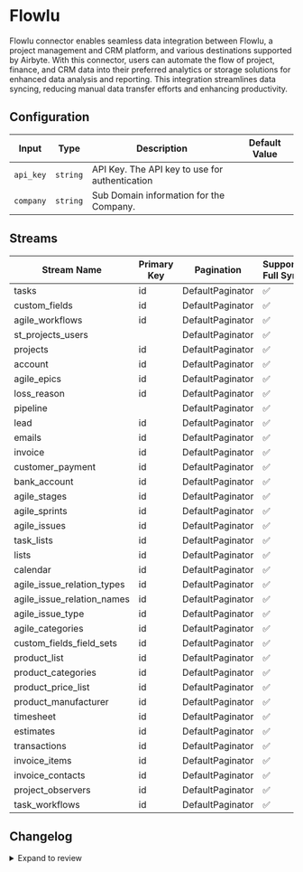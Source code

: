 # Flowlu
Flowlu connector enables seamless data integration between Flowlu, a project management and CRM platform, and various destinations supported by Airbyte. With this connector, users can automate the flow of project, finance, and CRM data into their preferred analytics or storage solutions for enhanced data analysis and reporting. This integration streamlines data syncing, reducing manual data transfer efforts and enhancing productivity.

## Configuration

| Input | Type | Description | Default Value |
|-------|------|-------------|---------------|
| `api_key` | `string` | API Key. The API key to use for authentication |  |
| `company` | `string` | Sub Domain information for the Company.  |  |

## Streams
| Stream Name | Primary Key | Pagination | Supports Full Sync | Supports Incremental |
|-------------|-------------|------------|---------------------|----------------------|
| tasks | id | DefaultPaginator | ✅ |  ❌  |
| custom_fields | id | DefaultPaginator | ✅ |  ❌  |
| agile_workflows | id | DefaultPaginator | ✅ |  ❌  |
| st_projects_users |  | DefaultPaginator | ✅ |  ❌  |
| projects | id | DefaultPaginator | ✅ |  ❌  |
| account | id | DefaultPaginator | ✅ |  ❌  |
| agile_epics | id | DefaultPaginator | ✅ |  ❌  |
| loss_reason | id | DefaultPaginator | ✅ |  ❌  |
| pipeline |  | DefaultPaginator | ✅ |  ❌  |
| lead | id | DefaultPaginator | ✅ |  ❌  |
| emails | id | DefaultPaginator | ✅ |  ❌  |
| invoice | id | DefaultPaginator | ✅ |  ❌  |
| customer_payment | id | DefaultPaginator | ✅ |  ❌  |
| bank_account | id | DefaultPaginator | ✅ |  ❌  |
| agile_stages | id | DefaultPaginator | ✅ |  ❌  |
| agile_sprints | id | DefaultPaginator | ✅ |  ❌  |
| agile_issues | id | DefaultPaginator | ✅ |  ❌  |
| task_lists | id | DefaultPaginator | ✅ |  ❌  |
| lists | id | DefaultPaginator | ✅ |  ❌  |
| calendar | id | DefaultPaginator | ✅ |  ❌  |
| agile_issue_relation_types | id | DefaultPaginator | ✅ |  ❌  |
| agile_issue_relation_names | id | DefaultPaginator | ✅ |  ❌  |
| agile_issue_type | id | DefaultPaginator | ✅ |  ❌  |
| agile_categories | id | DefaultPaginator | ✅ |  ❌  |
| custom_fields_field_sets | id | DefaultPaginator | ✅ |  ❌  |
| product_list | id | DefaultPaginator | ✅ |  ❌  |
| product_categories | id | DefaultPaginator | ✅ |  ❌  |
| product_price_list | id | DefaultPaginator | ✅ |  ❌  |
| product_manufacturer | id | DefaultPaginator | ✅ |  ❌  |
| timesheet | id | DefaultPaginator | ✅ |  ❌  |
| estimates | id | DefaultPaginator | ✅ |  ❌  |
| transactions | id | DefaultPaginator | ✅ |  ❌  |
| invoice_items | id | DefaultPaginator | ✅ |  ❌  |
| invoice_contacts | id | DefaultPaginator | ✅ |  ❌  |
| project_observers | id | DefaultPaginator | ✅ |  ❌  |
| task_workflows | id | DefaultPaginator | ✅ |  ❌  |

## Changelog

<details>
  <summary>Expand to review</summary>

| Version          | Date              | Pull Request | Subject        |
|------------------|-------------------|--------------|----------------|
| 0.0.36 | 2025-10-07 | [67303](https://github.com/airbytehq/airbyte/pull/67303) | Update dependencies |
| 0.0.35 | 2025-09-30 | [66780](https://github.com/airbytehq/airbyte/pull/66780) | Update dependencies |
| 0.0.34 | 2025-09-24 | [66428](https://github.com/airbytehq/airbyte/pull/66428) | Update dependencies |
| 0.0.33 | 2025-09-09 | [65862](https://github.com/airbytehq/airbyte/pull/65862) | Update dependencies |
| 0.0.32 | 2025-08-23 | [65268](https://github.com/airbytehq/airbyte/pull/65268) | Update dependencies |
| 0.0.31 | 2025-08-09 | [64675](https://github.com/airbytehq/airbyte/pull/64675) | Update dependencies |
| 0.0.30 | 2025-08-02 | [64384](https://github.com/airbytehq/airbyte/pull/64384) | Update dependencies |
| 0.0.29 | 2025-07-26 | [64026](https://github.com/airbytehq/airbyte/pull/64026) | Update dependencies |
| 0.0.28 | 2025-07-19 | [63568](https://github.com/airbytehq/airbyte/pull/63568) | Update dependencies |
| 0.0.27 | 2025-07-12 | [62989](https://github.com/airbytehq/airbyte/pull/62989) | Update dependencies |
| 0.0.26 | 2025-07-05 | [62810](https://github.com/airbytehq/airbyte/pull/62810) | Update dependencies |
| 0.0.25 | 2025-06-28 | [62303](https://github.com/airbytehq/airbyte/pull/62303) | Update dependencies |
| 0.0.24 | 2025-06-22 | [61998](https://github.com/airbytehq/airbyte/pull/61998) | Update dependencies |
| 0.0.23 | 2025-06-14 | [61177](https://github.com/airbytehq/airbyte/pull/61177) | Update dependencies |
| 0.0.22 | 2025-05-24 | [60428](https://github.com/airbytehq/airbyte/pull/60428) | Update dependencies |
| 0.0.21 | 2025-05-10 | [59946](https://github.com/airbytehq/airbyte/pull/59946) | Update dependencies |
| 0.0.20 | 2025-05-03 | [59451](https://github.com/airbytehq/airbyte/pull/59451) | Update dependencies |
| 0.0.19 | 2025-04-26 | [58912](https://github.com/airbytehq/airbyte/pull/58912) | Update dependencies |
| 0.0.18 | 2025-04-19 | [58338](https://github.com/airbytehq/airbyte/pull/58338) | Update dependencies |
| 0.0.17 | 2025-04-12 | [57779](https://github.com/airbytehq/airbyte/pull/57779) | Update dependencies |
| 0.0.16 | 2025-04-05 | [57252](https://github.com/airbytehq/airbyte/pull/57252) | Update dependencies |
| 0.0.15 | 2025-03-29 | [56493](https://github.com/airbytehq/airbyte/pull/56493) | Update dependencies |
| 0.0.14 | 2025-03-22 | [55962](https://github.com/airbytehq/airbyte/pull/55962) | Update dependencies |
| 0.0.13 | 2025-03-08 | [55276](https://github.com/airbytehq/airbyte/pull/55276) | Update dependencies |
| 0.0.12 | 2025-03-01 | [54941](https://github.com/airbytehq/airbyte/pull/54941) | Update dependencies |
| 0.0.11 | 2025-02-22 | [54406](https://github.com/airbytehq/airbyte/pull/54406) | Update dependencies |
| 0.0.10 | 2025-02-15 | [53353](https://github.com/airbytehq/airbyte/pull/53353) | Update dependencies |
| 0.0.9 | 2025-02-01 | [52811](https://github.com/airbytehq/airbyte/pull/52811) | Update dependencies |
| 0.0.8 | 2025-01-25 | [52361](https://github.com/airbytehq/airbyte/pull/52361) | Update dependencies |
| 0.0.7 | 2025-01-18 | [51623](https://github.com/airbytehq/airbyte/pull/51623) | Update dependencies |
| 0.0.6 | 2025-01-11 | [51066](https://github.com/airbytehq/airbyte/pull/51066) | Update dependencies |
| 0.0.5 | 2024-12-28 | [50538](https://github.com/airbytehq/airbyte/pull/50538) | Update dependencies |
| 0.0.4 | 2024-12-21 | [50034](https://github.com/airbytehq/airbyte/pull/50034) | Update dependencies |
| 0.0.3 | 2024-12-14 | [49518](https://github.com/airbytehq/airbyte/pull/49518) | Update dependencies |
| 0.0.2 | 2024-12-12 | [48921](https://github.com/airbytehq/airbyte/pull/48921) | Update dependencies |
| 0.0.1 | 2024-11-11 | | Initial release by [@bishalbera](https://github.com/bishalbera) via Connector Builder |

</details>
